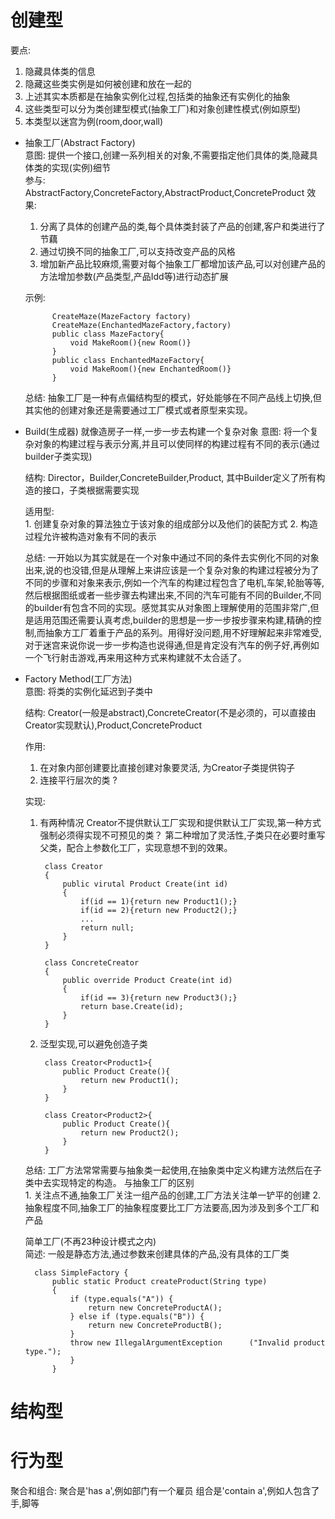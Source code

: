 # 创建型
 要点: 
 1. 隐藏具体类的信息 
 2. 隐藏这些类实例是如何被创建和放在一起的
 3. 上述其实本质都是在抽象实例化过程,包括类的抽象还有实例化的抽象
 4. 这些类型可以分为类创建型模式(抽象工厂)和对象创建性模式(例如原型)
 5. 本类型以迷宫为例(room,door,wall)
- 抽象工厂(Abstract Factory)  
    意图: 提供一个接口,创建一系列相关的对象,不需要指定他们具体的类,隐藏具体类的实现(实例)细节  
    参与: AbstractFactory,ConcreteFactory,AbstractProduct,ConcreteProduct
    效果: 
    1. 分离了具体的创建产品的类,每个具体类封装了产品的创建,客户和类进行了节藕
    2. 通过切换不同的抽象工厂,可以支持改变产品的风格
    3. 增加新产品比较麻烦,需要对每个抽象工厂都增加该产品,可以对创建产品的方法增加参数(产品类型,产品Idd等)进行动态扩展  

    示例:   

            CreateMaze(MazeFactory factory)
            CreateMaze(EnchantedMazeFactory,factory)
            public class MazeFactory{
                void MakeRoom(){new Room()}
            }
            public class EnchantedMazeFactory{
                void MakeRoom(){new EnchantedRoom()}
            }
    总结: 抽象工厂是一种有点偏结构型的模式，好处能够在不同产品线上切换,但其实他的创建对象还是需要通过工厂模式或者原型来实现。

- Build(生成器) 就像造房子一样,一步一步去构建一个复杂对象
    意图: 将一个复杂对象的构建过程与表示分离,并且可以使同样的构建过程有不同的表示(通过builder子类实现)  
    
    结构: Director，Builder,ConcreteBuilder,Product,
    其中Builder定义了所有构造的接口，子类根据需要实现

    适用型:  
        1. 创建复杂对象的算法独立于该对象的组成部分以及他们的装配方式
        2. 构造过程允许被构造对象有不同的表示

    总结: 一开始以为其实就是在一个对象中通过不同的条件去实例化不同的对象出来,说的也没错,但是从理解上来讲应该是一个复杂对象的构建过程被分为了不同的步骤和对象来表示,例如一个汽车的构建过程包含了电机,车架,轮胎等等,然后根据图纸或者一些步骤去构建出来,不同的汽车可能有不同的Builder,不同的builder有包含不同的实现。感觉其实从对象图上理解使用的范围非常广,但是适用范围还需要认真考虑,builder的思想是一步一步按步骤来构建,精确的控制,而抽象方工厂着重于产品的系列。用得好没问题,用不好理解起来非常难受,对于迷宫来说你说一步一步构造也说得通,但是肯定没有汽车的例子好,再例如一个飞行射击游戏,再来用这种方式来构建就不太合适了。

- Factory Method(工厂方法)  
    意图: 将类的实例化延迟到子类中  
    
    结构: Creator(一般是abstract),ConcreteCreator(不是必须的，可以直接由Creator实现默认),Product,ConcreteProduct

    作用:   
    1. 在对象内部创建要比直接创建对象要灵活, 为Creator子类提供钩子
    2. 连接平行层次的类 ?
    
    实现:   
    1. 有两种情况 Creator不提供默认工厂实现和提供默认工厂实现,第一种方式强制必须得实现不可预见的类？ 第二种增加了灵活性,子类只在必要时重写父类，配合上参数化工厂，实现意想不到的效果。

            class Creator
            {
                public virutal Product Create(int id)
                {
                    if(id == 1){return new Product1();}
                    if(id == 2){return new Product2();}
                    ...
                    return null;
                }
            }

            class ConcreteCreator
            {
                public override Product Create(int id)
                {
                    if(id == 3){return new Product3();}
                    return base.Create(id);
                }
            }

    2. 泛型实现,可以避免创造子类

            class Creator<Product1>{
                public Product Create(){
                    return new Product1();
                }
            }

            class Creator<Product2>{
                public Product Create(){
                    return new Product2();
                }
            }
    总结: 工厂方法常常需要与抽象类一起使用,在抽象类中定义构建方法然后在子类中去实现特定的构造。
    与抽象工厂的区别  
        1. 关注点不通,抽象工厂关注一组产品的创建,工厂方法关注单一铲平的创建
        2. 抽象程度不同,抽象工厂的抽象程度要比工厂方法要高,因为涉及到多个工厂和产品
    
    简单工厂(不再23种设计模式之内)  
        简述: 一般是静态方法,通过参数来创建具体的产品,没有具体的工厂类

        class SimpleFactory {
            public static Product createProduct(String type) 
            {
                if (type.equals("A")) {
                    return new ConcreteProductA();
                } else if (type.equals("B")) {
                    return new ConcreteProductB();
                }
                throw new IllegalArgumentException      ("Invalid product type.");
                }
            }
# 结构型


# 行为型




聚合和组合: 聚合是'has a',例如部门有一个雇员 组合是'contain a',例如人包含了手,脚等